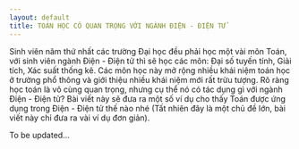 ```yaml
---
layout: default
title: TOÁN HỌC CÓ QUAN TRỌNG VỚI NGÀNH ĐIỆN - ĐIỆN TỬ
---
```


Sinh viên năm thứ nhất các trường Đại học đều phải học một vài môn Toán, với sinh viên ngành Điện - Điện tử thì sẽ học các môn: Đại số tuyến tính, Giải tích, Xác suất thống kê. Các môn học này mở rộng nhiều khái niệm toán học ở trường phổ thông và giới thiệu nhiều khái niệm mới rất trừu tượng. Rõ ràng học toán là vô cùng quan trọng, nhưng cụ thể nó có tác dụng gì với ngành Điện - Điện tử? Bài viết này sẽ đưa ra một số ví dụ cho thấy Toán được ứng dụng trong Điện - Điện tử thế nào nhé (Tất nhiên đây là một chủ đề lớn, bài viết này chỉ đưa ra vài ví dụ đơn giản).


To be updated...
